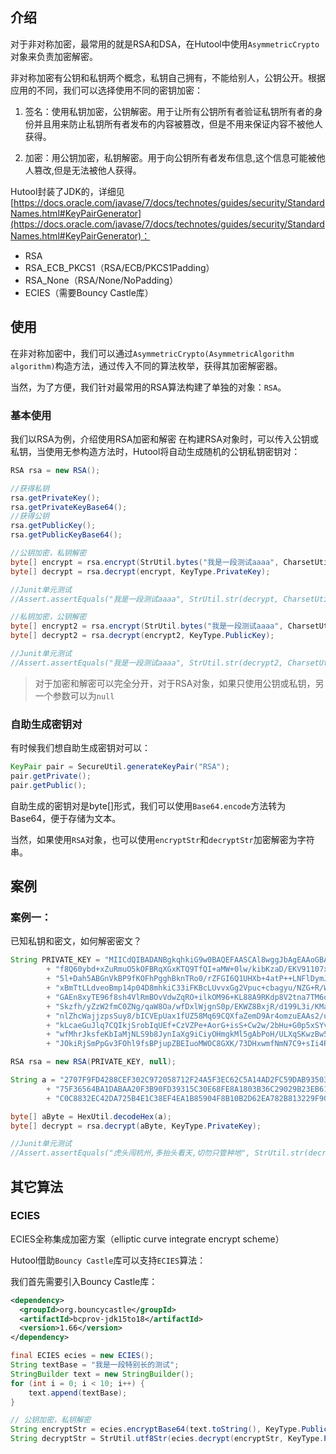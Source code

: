 ## 介绍
对于非对称加密，最常用的就是RSA和DSA，在Hutool中使用`AsymmetricCrypto`对象来负责加密解密。

非对称加密有公钥和私钥两个概念，私钥自己拥有，不能给别人，公钥公开。根据应用的不同，我们可以选择使用不同的密钥加密：

1. 签名：使用私钥加密，公钥解密。用于让所有公钥所有者验证私钥所有者的身份并且用来防止私钥所有者发布的内容被篡改，但是不用来保证内容不被他人获得。

2. 加密：用公钥加密，私钥解密。用于向公钥所有者发布信息,这个信息可能被他人篡改,但是无法被他人获得。

Hutool封装了JDK的，详细见[https://docs.oracle.com/javase/7/docs/technotes/guides/security/StandardNames.html#KeyPairGenerator](https://docs.oracle.com/javase/7/docs/technotes/guides/security/StandardNames.html#KeyPairGenerator)：

- RSA
- RSA_ECB_PKCS1（RSA/ECB/PKCS1Padding）
- RSA_None（RSA/None/NoPadding）
- ECIES（需要Bouncy Castle库）

## 使用

在非对称加密中，我们可以通过`AsymmetricCrypto(AsymmetricAlgorithm algorithm)`构造方法，通过传入不同的算法枚举，获得其加密解密器。

当然，为了方便，我们针对最常用的RSA算法构建了单独的对象：`RSA`。

### 基本使用

我们以RSA为例，介绍使用RSA加密和解密 在构建RSA对象时，可以传入公钥或私钥，当使用无参构造方法时，Hutool将自动生成随机的公钥私钥密钥对：

```java
RSA rsa = new RSA();

//获得私钥
rsa.getPrivateKey();
rsa.getPrivateKeyBase64();
//获得公钥
rsa.getPublicKey();
rsa.getPublicKeyBase64();

//公钥加密，私钥解密
byte[] encrypt = rsa.encrypt(StrUtil.bytes("我是一段测试aaaa", CharsetUtil.CHARSET_UTF_8), KeyType.PublicKey);
byte[] decrypt = rsa.decrypt(encrypt, KeyType.PrivateKey);

//Junit单元测试
//Assert.assertEquals("我是一段测试aaaa", StrUtil.str(decrypt, CharsetUtil.CHARSET_UTF_8));

//私钥加密，公钥解密
byte[] encrypt2 = rsa.encrypt(StrUtil.bytes("我是一段测试aaaa", CharsetUtil.CHARSET_UTF_8), KeyType.PrivateKey);
byte[] decrypt2 = rsa.decrypt(encrypt2, KeyType.PublicKey);

//Junit单元测试
//Assert.assertEquals("我是一段测试aaaa", StrUtil.str(decrypt2, CharsetUtil.CHARSET_UTF_8));
```

> 对于加密和解密可以完全分开，对于RSA对象，如果只使用公钥或私钥，另一个参数可以为`null`

### 自助生成密钥对
有时候我们想自助生成密钥对可以：

```java
KeyPair pair = SecureUtil.generateKeyPair("RSA");
pair.getPrivate();
pair.getPublic();
```

自助生成的密钥对是byte[]形式，我们可以使用`Base64.encode`方法转为Base64，便于存储为文本。

当然，如果使用`RSA`对象，也可以使用`encryptStr`和`decryptStr`加密解密为字符串。

## 案例

### 案例一：
已知私钥和密文，如何解密密文？

```java
String PRIVATE_KEY = "MIICdQIBADANBgkqhkiG9w0BAQEFAASCAl8wggJbAgEAAoGBAIL7pbQ+5KKGYRhw7jE31hmA"
		+ "f8Q60ybd+xZuRmuO5kOFBRqXGxKTQ9TfQI+aMW+0lw/kibKzaD/EKV91107xE384qOy6IcuBfaR5lv39OcoqNZ"
		+ "5l+Dah5ABGnVkBP9fKOFhPgghBknTRo0/rZFGI6Q1UHXb+4atP++LNFlDymJcPAgMBAAECgYBammGb1alndta"
		+ "xBmTtLLdveoBmp14p04D8mhkiC33iFKBcLUvvxGg2Vpuc+cbagyu/NZG+R/WDrlgEDUp6861M5BeFN0L9O4hz"
		+ "GAEn8xyTE96f8sh4VlRmBOvVdwZqRO+ilkOM96+KL88A9RKdp8V2tna7TM6oI3LHDyf/JBoXaQJBAMcVN7fKlYP"
		+ "Skzfh/yZzW2fmC0ZNg/qaW8Oa/wfDxlWjgnS0p/EKWZ8BxjR/d199L3i/KMaGdfpaWbYZLvYENqUCQQCobjsuCW"
		+ "nlZhcWajjzpsSuy8/bICVEpUax1fUZ58Mq69CQXfaZemD9Ar4omzuEAAs2/uee3kt3AvCBaeq05NyjAkBme8SwB0iK"
		+ "kLcaeGuJlq7CQIkjSrobIqUEf+CzVZPe+AorG+isS+Cw2w/2bHu+G0p5xSYvdH59P0+ZT0N+f9LFAkA6v3Ae56OrI"
		+ "wfMhrJksfeKbIaMjNLS9b8JynIaXg9iCiyOHmgkMl5gAbPoH/ULXqSKwzBw5mJ2GW1gBlyaSfV3AkA/RJC+adIjsRGg"
		+ "JOkiRjSmPpGv3FOhl9fsBPjupZBEIuoMWOC8GXK/73DHxwmfNmN7C9+sIi4RBcjEeQ5F5FHZ";

RSA rsa = new RSA(PRIVATE_KEY, null);

String a = "2707F9FD4288CEF302C972058712F24A5F3EC62C5A14AD2FC59DAB93503AA0FA17113A020EE4EA35EB53F"
		+ "75F36564BA1DABAA20F3B90FD39315C30E68FE8A1803B36C29029B23EB612C06ACF3A34BE815074F5EB5AA3A"
		+ "C0C8832EC42DA725B4E1C38EF4EA1B85904F8B10B2D62EA782B813229F9090E6F7394E42E6F44494BB8";

byte[] aByte = HexUtil.decodeHex(a);
byte[] decrypt = rsa.decrypt(aByte, KeyType.PrivateKey);

//Junit单元测试
//Assert.assertEquals("虎头闯杭州,多抬头看天,切勿只管种地", StrUtil.str(decrypt, CharsetUtil.CHARSET_UTF_8));
```

## 其它算法

### ECIES

ECIES全称集成加密方案（elliptic curve integrate encrypt scheme）

Hutool借助`Bouncy Castle`库可以支持`ECIES`算法：

我们首先需要引入Bouncy Castle库：

```xml
<dependency>
  <groupId>org.bouncycastle</groupId>
  <artifactId>bcprov-jdk15to18</artifactId>
  <version>1.66</version>
</dependency>
```

```java
final ECIES ecies = new ECIES();
String textBase = "我是一段特别长的测试";
StringBuilder text = new StringBuilder();
for (int i = 0; i < 10; i++) {
	text.append(textBase);
}

// 公钥加密，私钥解密
String encryptStr = ecies.encryptBase64(text.toString(), KeyType.PublicKey);
String decryptStr = StrUtil.utf8Str(ecies.decrypt(encryptStr, KeyType.PrivateKey));
```